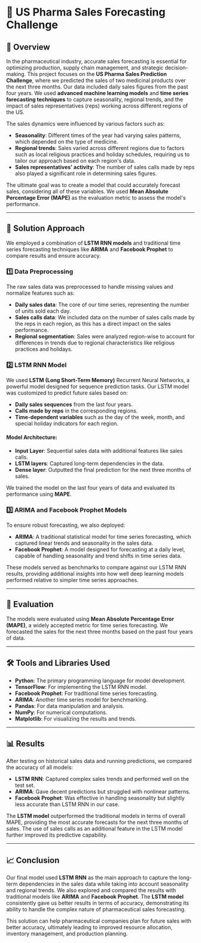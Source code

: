 # 💊 US Pharma Sales Forecasting Challenge

## 📘 Overview

In the pharmaceutical industry, accurate sales forecasting is essential for optimizing production, supply chain management, and strategic decision-making. This project focuses on the **US Pharma Sales Prediction Challenge**, where we predicted the sales of two medicinal products over the next three months. Our data included daily sales figures from the past four years. We used **advanced machine learning models** and **time series forecasting techniques** to capture seasonality, regional trends, and the impact of sales representatives (reps) working across different regions of the US.

The sales dynamics were influenced by various factors such as:

- **Seasonality**: Different times of the year had varying sales patterns, which depended on the type of medicine.
- **Regional trends**: Sales varied across different regions due to factors such as local religious practices and holiday schedules, requiring us to tailor our approach based on each region's data.
- **Sales representatives' activity**: The number of sales calls made by reps also played a significant role in determining sales figures.

The ultimate goal was to create a model that could accurately forecast sales, considering all of these variables. We used **Mean Absolute Percentage Error (MAPE)** as the evaluation metric to assess the model's performance.

---

## 🚀 Solution Approach

We employed a combination of **LSTM RNN models** and traditional time series forecasting techniques like **ARIMA** and **Facebook Prophet** to compare results and ensure accuracy.

### 1️⃣ Data Preprocessing
The raw sales data was preprocessed to handle missing values and normalize features such as:
- **Daily sales data**: The core of our time series, representing the number of units sold each day.
- **Sales calls data**: We included data on the number of sales calls made by the reps in each region, as this has a direct impact on the sales performance.
- **Regional segmentation**: Sales were analyzed region-wise to account for differences in trends due to regional characteristics like religious practices and holidays.

### 2️⃣ LSTM RNN Model

We used **LSTM (Long Short-Term Memory)** Recurrent Neural Networks, a powerful model designed for sequence prediction tasks. Our LSTM model was customized to predict future sales based on:
- **Daily sales sequences** from the last four years.
- **Calls made by reps** in the corresponding regions.
- **Time-dependent variables** such as the day of the week, month, and special holiday indicators for each region.

#### Model Architecture:
- **Input Layer**: Sequential sales data with additional features like sales calls.
- **LSTM layers**: Captured long-term dependencies in the data.
- **Dense layer**: Outputted the final prediction for the next three months of sales.

We trained the model on the last four years of data and evaluated its performance using **MAPE**.

### 3️⃣ ARIMA and Facebook Prophet Models

To ensure robust forecasting, we also deployed:
- **ARIMA**: A traditional statistical model for time series forecasting, which captured linear trends and seasonality in the sales data.
- **Facebook Prophet**: A model designed for forecasting at a daily level, capable of handling seasonality and trend shifts in time series data.

These models served as benchmarks to compare against our LSTM RNN results, providing additional insights into how well deep learning models performed relative to simpler time series approaches.

---

## 🔢 Evaluation

The models were evaluated using **Mean Absolute Percentage Error (MAPE)**, a widely accepted metric for time series forecasting. We forecasted the sales for the next three months based on the past four years of data.

---

## 🛠️ Tools and Libraries Used

- **Python**: The primary programming language for model development.
- **TensorFlow**: For implementing the LSTM RNN model.
- **Facebook Prophet**: For traditional time series forecasting.
- **ARIMA**: Another time series model for benchmarking.
- **Pandas**: For data manipulation and analysis.
- **NumPy**: For numerical computations.
- **Matplotlib**: For visualizing the results and trends.
  
---

## 📊 Results

After testing on historical sales data and running predictions, we compared the accuracy of all models:

- **LSTM RNN**: Captured complex sales trends and performed well on the test set.
- **ARIMA**: Gave decent predictions but struggled with nonlinear patterns.
- **Facebook Prophet**: Was effective in handling seasonality but slightly less accurate than LSTM RNN in our case.

The **LSTM model** outperformed the traditional models in terms of overall MAPE, providing the most accurate forecasts for the next three months of sales. The use of sales calls as an additional feature in the LSTM model further improved its predictive capability.

---

## 📈 Conclusion

Our final model used **LSTM RNN** as the main approach to capture the long-term dependencies in the sales data while taking into account seasonality and regional trends. We also explored and compared the results with traditional models like **ARIMA** and **Facebook Prophet**. The **LSTM model** consistently gave us better results in terms of accuracy, demonstrating its ability to handle the complex nature of pharmaceutical sales forecasting.

This solution can help pharmaceutical companies plan for future sales with better accuracy, ultimately leading to improved resource allocation, inventory management, and production planning.
